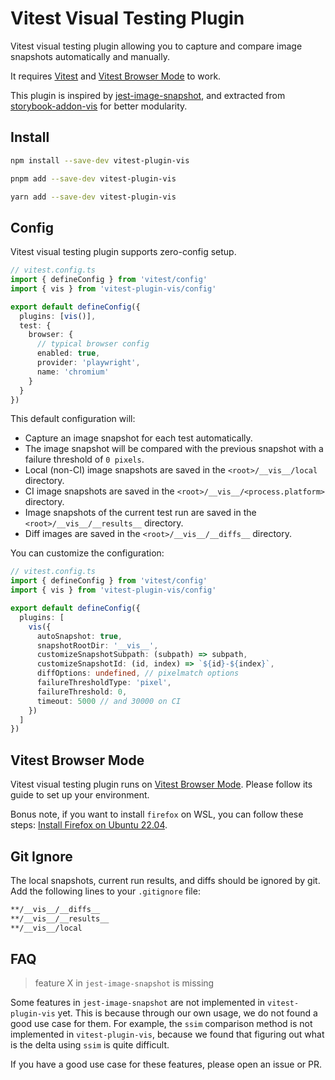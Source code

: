 # Vitest Visual Testing Plugin

Vitest visual testing plugin allowing you to capture and compare image snapshots automatically and manually.

It requires [Vitest] and [Vitest Browser Mode][vitest-browser-mode] to work.

This plugin is inspired by [jest-image-snapshot],
and extracted from [storybook-addon-vis] for better modularity.

## Install

```sh
npm install --save-dev vitest-plugin-vis

pnpm add --save-dev vitest-plugin-vis

yarn add --save-dev vitest-plugin-vis
```

## Config

Vitest visual testing plugin supports zero-config setup.

```ts
// vitest.config.ts
import { defineConfig } from 'vitest/config'
import { vis } from 'vitest-plugin-vis/config'

export default defineConfig({
  plugins: [vis()],
  test: {
    browser: {
      // typical browser config
      enabled: true,
      provider: 'playwright',
      name: 'chromium'
    }
  }
})
```

This default configuration will:

- Capture an image snapshot for each test automatically.
- The image snapshot will be compared with the previous snapshot with a failure threshold of `0 pixels`.
- Local (non-CI) image snapshots are saved in the `<root>/__vis__/local` directory.
- CI image snapshots are saved in the `<root>/__vis__/<process.platform>` directory.
- Image snapshots of the current test run are saved in the `<root>/__vis__/__results__` directory.
- Diff images are saved in the `<root>/__vis__/__diffs__` directory.

You can customize the configuration:

```ts
// vitest.config.ts
import { defineConfig } from 'vitest/config'
import { vis } from 'vitest-plugin-vis/config'

export default defineConfig({
  plugins: [
    vis({
      autoSnapshot: true,
      snapshotRootDir: '__vis__',
      customizeSnapshotSubpath: (subpath) => subpath,
      customizeSnapshotId: (id, index) => `${id}-${index}`,
      diffOptions: undefined, // pixelmatch options
      failureThresholdType: 'pixel',
      failureThreshold: 0,
      timeout: 5000 // and 30000 on CI
    })
  ]
})
```

## Vitest Browser Mode

Vitest visual testing plugin runs on [Vitest Browser Mode][vitest-browser-mode].
Please follow its guide to set up your environment.

Bonus note, if you want to install `firefox` on WSL,
you can follow these steps: [Install Firefox on Ubuntu 22.04](https://askubuntu.com/a/1444967).

## Git Ignore

The local snapshots, current run results, and diffs should be ignored by git.
Add the following lines to your `.gitignore` file:

```sh
**/__vis__/__diffs__
**/__vis__/__results__
**/__vis__/local
```

## FAQ

> feature X in `jest-image-snapshot` is missing

Some features in `jest-image-snapshot` are not implemented in `vitest-plugin-vis` yet.
This is because through our own usage, we do not found a good use case for them.
For example, the `ssim` comparison method is not implemented in `vitest-plugin-vis`,
because we found that figuring out what is the delta using `ssim` is quite difficult.

If you have a good use case for these features, please open an issue or PR.

[jest-image-snapshot]: https://github.com/americanexpress/jest-image-snapshot
[storybook-addon-vis]: https://github.com/repobuddy/storybook-addon-vis
[vitest]: https://vitest.dev/
[vitest-browser-mode]: https://vitest.dev/guide/browser/
